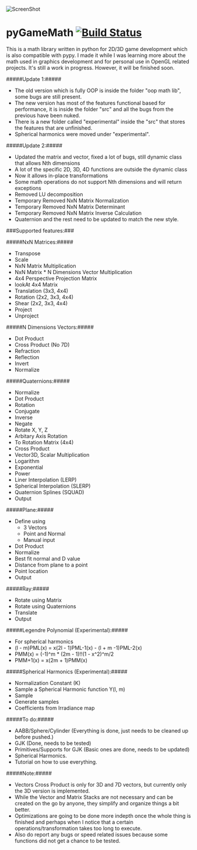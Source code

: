 ![ScreenShot](https://raw.github.com/AlexMarinescu/pyGameMath/master/data/pyGameMathLogo.png)

pyGameMath [![Build Status](https://travis-ci.org/AlexMarinescu/pyGameMath.svg?branch=master)](https://travis-ci.org/AlexMarinescu/pyGameMath)
==========
This is a math library written in python for 2D/3D game development which is also compatible with pypy. I made it while I was learning more about the math used in graphics development and for personal use in OpenGL related projects.
It's still a work in progress. However, it will be finished soon.

#####Update 1:#####
* The old version which is fully OOP is inside the folder "oop math lib", some bugs are still present.
* The new version has most of the features functional based for performance, it is inside the folder "src" and all the bugs from the previous have been nuked.
* There is a new folder called "experimental" inside the "src" that stores the features that are unfinished.
* Spherical harmonics were moved under "experimental".

#####Update 2:#####
* Updated the matrix and vector, fixed a lot of bugs, still dynamic class that allows Nth dimensions
* A lot of the specific 2D, 3D, 4D functions are outside the dynamic class
* Now it allows in-place transformations
* Some math operations do not support Nth dimensions and will return exceptions
* Removed LU decomposition
* Temporary Removed NxN Matrix Normalization
* Temporary Removed NxN Matrix Determinant
* Temporary Removed NxN Matrix Inverse Calculation
* Quaternion and the rest need to be updated to match the new style.

###Supported features:###

#####NxN Matrices:#####
* Transpose
* Scale
* NxN Matrix Multiplication
* NxN Matrix * N Dimensions Vector Multiplication
* 4x4 Perspective Projection Matrix
* lookAt 4x4 Matrix
* Translation (3x3, 4x4)
* Rotation (2x2, 3x3, 4x4)
* Shear (2x2, 3x3, 4x4)
* Project
* Unproject
  
#####N Dimensions Vectors:#####
* Dot Product
* Cross Product (No 7D)
* Refraction
* Reflection
* Invert
* Normalize
  
#####Quaternions:#####
* Normalize
* Dot Product
* Rotation
* Conjugate
* Inverse
* Negate
* Rotate X, Y, Z
* Arbitary Axis Rotation
* To Rotation Matrix (4x4)
* Cross Product
* Vector3D, Scalar Multiplication
* Logarithm
* Exponential
* Power
* Liner Interpolation (LERP)
* Spherical Interpolation (SLERP)
* Quaternion Splines (SQUAD)
* Output
  
#####Plane:#####
* Define using
    * 3 Vectors
    * Point and Normal
    * Manual input
* Dot Product
* Normalize
* Best fit normal and D value
* Distance from plane to a point
* Point location
* Output
  
#####Ray:#####
* Rotate using Matrix
* Rotate using Quaternions
* Translate
* Output

#####Legendre Polynomial (Experimental):#####
* For spherical harmonics
* (l - m)PML(x) = x(2l - 1)PML-1(x) - (l + m -1)PML-2(x)
* PMM(x) = (-1)^m * (2m - 1)!!(1 - x^2)^m/2
* PMM+1(x) = x(2m + 1)PMM(x)

#####Spherical Harmonics (Experimental):#####
* Normalization Constant (K)
* Sample a Spherical Harmonic function Y(l, m)
* Sample
* Generate samples
* Coefficients from Irradiance map
  
#####To do:#####
* AABB/Sphere/Cylinder  (Everything is done, just needs to be cleaned up before pushed.)
* GJK (Done, needs to be tested)
* Primitives/Supports for GJK (Basic ones are done, needs to be updated)
* Spherical Harmonics.
* Tutorial on how to use everything.

#####Note:#####
* Vectors Cross Product is only for 3D and 7D vectors, but currently only the 3D version is implemented.
* While the Vector and Matrix Stacks are not necessary and can be created on the go by anyone, they simplify and organize things a bit better.
* Optimizations are going to be done more indepth once the whole thing is finished and perhaps when I notice that a certain operations/transformation takes too long to execute.
* Also do report any bugs or speed related issues because some functions did not get a chance to be tested.
